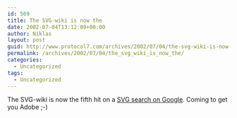 ```yaml
---
id: 569
title: The SVG-wiki is now the
date: 2002-07-04T13:12:09+00:00
author: Niklas
layout: post
guid: http://www.protocol7.com/archives/2002/07/04/the-svg-wiki-is-now-the/
permalink: /archives/2002/07/04/the_svg_wiki_is_now_the/
categories:
  - Uncategorized
tags:
  - Uncategorized
---
```

<div class='microid-e9627b88e2f0076614008b72db45ba6437f5b6f8'>
  <p>
    The SVG-wiki is now the fifth hit on a <a href="http://www.google.com/search?q=svg">SVG search on Google</a>. Coming to get you Adobe ;-)
  </p>
</div>